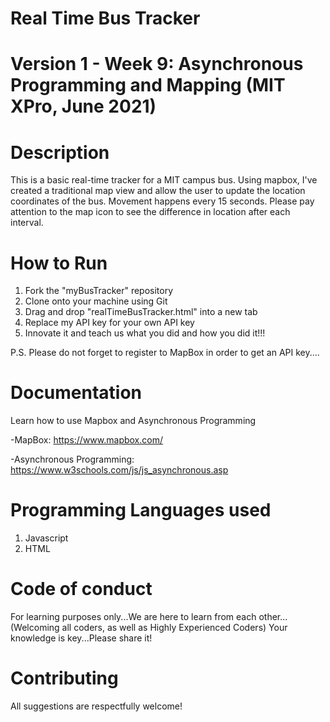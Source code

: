 # Real Time Bus Tracker 

# Version 1 - Week 9: Asynchronous Programming and Mapping (MIT XPro, June 2021)

# Description

This is a basic real-time tracker for a MIT campus bus.  Using mapbox, I've created a traditional map view and allow the user to update the location coordinates of the bus. Movement happens every 15 seconds.  Please pay attention to the map icon to see the difference in location after each interval.

# How to Run

1) Fork the "myBusTracker" repository
2) Clone onto your machine using Git
3) Drag and drop "realTimeBusTracker.html" into a new tab
4) Replace my API key for your own API key
5) Innovate it and teach us what you did and how you did it!!!

P.S. Please do not forget to register to MapBox in order to get an API key....


# Documentation

Learn how to use Mapbox and Asynchronous Programming 

-MapBox: https://www.mapbox.com/

-Asynchronous Programming: https://www.w3schools.com/js/js_asynchronous.asp

# Programming Languages used
1) Javascript
2) HTML

# Code of conduct
For learning purposes only...We are here to learn from each other...(Welcoming all coders, as well as Highly Experienced Coders) Your knowledge is key...Please share it!

# Contributing
All suggestions are respectfully welcome! 
